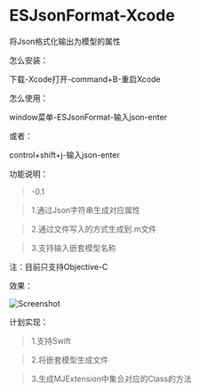 # ESJsonFormat-Xcode
将Json格式化输出为模型的属性

怎么安装：

下载-Xcode打开-command+B-重启Xcode

怎么使用：

window菜单-ESJsonFormat-输入json-enter

或者：

control+shift+j-输入json-enter

功能说明：
> -0.1

> 1.通过Json字符串生成对应属性

> 2.通过文件写入的方式生成到.m文件

> 3.支持输入嵌套模型名称

注：目前只支持Objective-C

效果：

![Screenshot](https://github.com/EnjoySR/ESJsonFormat-Xcode/blob/master/ScreenShot.gif)

计划实现：

> 1.支持Swift

> 2.将嵌套模型生成文件

> 3.生成MJExtension中集合对应的Class的方法

